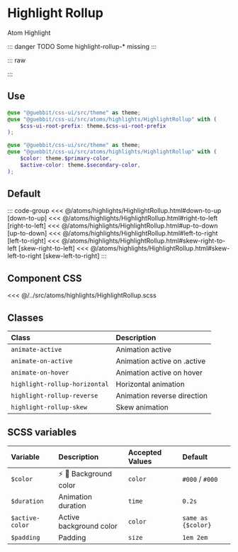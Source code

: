 # Highlight Rollup

<Badge type="tip">Atom</Badge> <Badge type="info">Highlight</Badge>

::: danger TODO
Some highlight-rollup-* missing
:::

::: raw
<div class="dev-section">
    <!--@include: ../../atoms/highlights/HighlightRollup.html -->
</div>
:::

## Use

```scss
@use "@guebbit/css-ui/src/theme" as theme;
@use "@guebbit/css-ui/src/atoms/highlights/HighlightRollup" with (
    $css-ui-root-prefix: theme.$css-ui-root-prefix
);
```

```scss
@use "@guebbit/css-ui/src/theme" as theme;
@use "@guebbit/css-ui/src/atoms/highlights/HighlightRollup" with (
    $color: theme.$primary-color,
    $active-color: theme.$secondary-color,
);
```

## Default

::: code-group
<<< @/atoms/highlights/HighlightRollup.html#down-to-up [down-to-up]
<<< @/atoms/highlights/HighlightRollup.html#right-to-left [right-to-left]
<<< @/atoms/highlights/HighlightRollup.html#up-to-down [up-to-down]
<<< @/atoms/highlights/HighlightRollup.html#left-to-right [left-to-right]
<<< @/atoms/highlights/HighlightRollup.html#skew-right-to-left [skew-right-to-left]
<<< @/atoms/highlights/HighlightRollup.html#skew-left-to-right [skew-left-to-right]
:::

## Component CSS

<<< @/../src/atoms/highlights/HighlightRollup.scss

## Classes

| Class                         | Description                 |
|:------------------------------|:----------------------------|
| `animate-active`              | Animation active            |
| `animate-on-active`           | Animation active on .active |
| `animate-on-hover`            | Animation active on hover   |
| `highlight-rollup-horizontal` | Horizontal animation        |
| `highlight-rollup-reverse`    | Animation reverse direction |
| `highlight-rollup-skew`       | Skew animation              |


## SCSS variables

| Variable        | Description                                           | Accepted Values | Default            |
|:----------------|:------------------------------------------------------|:----------------|:-------------------|
| `$color`        | :zap: :first_quarter_moon_with_face: Background color | `color`         | `#000` / `#000`    |
| `$duration`     | Animation duration                                    | `time`          | `0.2s`             |
| `$active-color` | Active background color                               | `color`         | `same as {$color}` |
| `$padding`      | Padding                                               | `size`          | `1em 2em`          |


<style lang="scss">
@use "../docs/theme" as theme;
@use "../src/atoms/highlights/HighlightRollup" with (
    $css-ui-root-prefix: theme.$css-ui-root-prefix
);
</style>